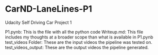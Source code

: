 # CarND-LaneLines-P1
Udacity Self Driving Car Project 1 

P1.pynb: This is the file with all the python code
Writeup.md: This file includes my thoughts at a broader scope than what is available in P1.pynb
test_videos Folder: These are the input videos the pipeline was tested on.
test_videos_output: These are the output videos the pipeline generated.
